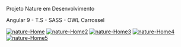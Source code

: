 Projeto Nature em Desenvolvimento 

Angular 9 - T.S - SASS - OWL Carrossel 

<a href="https://ibb.co/QvcZnL2"><img src="https://i.ibb.co/PGYR4K7/nature-Home.jpg" alt="nature-Home" border="0"></a>
<a href="https://ibb.co/jW3XV96"><img src="https://i.ibb.co/9Vy5wm8/nature-Home2.jpg" alt="nature-Home2" border="0"></a>
<a href="https://ibb.co/rd5bNmw"><img src="https://i.ibb.co/fDr8L2x/nature-Home3.jpg" alt="nature-Home3" border="0"></a>
<a href="https://ibb.co/nBZFYST"><img src="https://i.ibb.co/cwMjZdP/nature-Home4.jpg" alt="nature-Home4" border="0"></a>
<a href="https://ibb.co/3pGnNfj"><img src="https://i.ibb.co/hBhSWX4/nature-Home5.jpg" alt="nature-Home5" border="0"></a>
